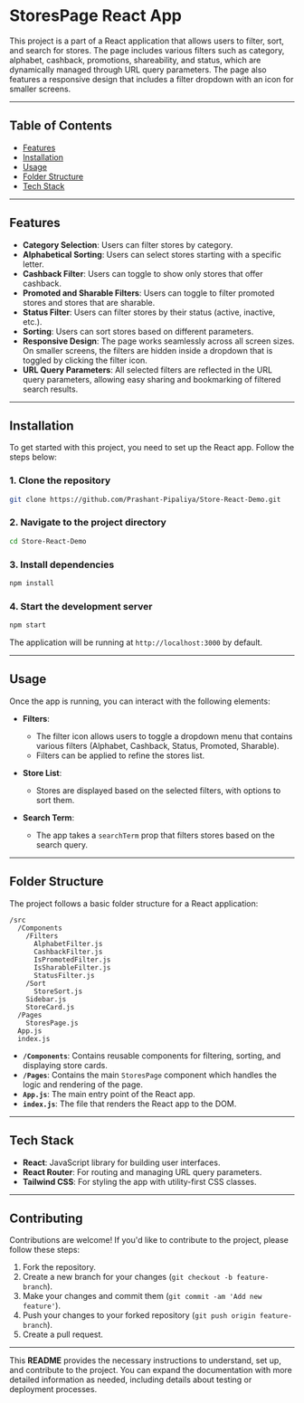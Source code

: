 # **StoresPage React App**

This project is a part of a React application that allows users to filter, sort, and search for stores. The page includes various filters such as category, alphabet, cashback, promotions, shareability, and status, which are dynamically managed through URL query parameters. The page also features a responsive design that includes a filter dropdown with an icon for smaller screens.

---

## **Table of Contents**
- [Features](#features)
- [Installation](#installation)
- [Usage](#usage)
- [Folder Structure](#folder-structure)
- [Tech Stack](#tech-stack)

---

## **Features**

- **Category Selection**: Users can filter stores by category.
- **Alphabetical Sorting**: Users can select stores starting with a specific letter.
- **Cashback Filter**: Users can toggle to show only stores that offer cashback.
- **Promoted and Sharable Filters**: Users can toggle to filter promoted stores and stores that are sharable.
- **Status Filter**: Users can filter stores by their status (active, inactive, etc.).
- **Sorting**: Users can sort stores based on different parameters.
- **Responsive Design**: The page works seamlessly across all screen sizes. On smaller screens, the filters are hidden inside a dropdown that is toggled by clicking the filter icon.
- **URL Query Parameters**: All selected filters are reflected in the URL query parameters, allowing easy sharing and bookmarking of filtered search results.

---

## **Installation**

To get started with this project, you need to set up the React app. Follow the steps below:

### 1. Clone the repository
```bash
git clone https://github.com/Prashant-Pipaliya/Store-React-Demo.git
```

### 2. Navigate to the project directory
```bash
cd Store-React-Demo
```

### 3. Install dependencies
```bash
npm install
```

### 4. Start the development server
```bash
npm start
```
The application will be running at `http://localhost:3000` by default.

---

## **Usage**

Once the app is running, you can interact with the following elements:

- **Filters**:
  - The filter icon allows users to toggle a dropdown menu that contains various filters (Alphabet, Cashback, Status, Promoted, Sharable).
  - Filters can be applied to refine the stores list.
  
- **Store List**:
  - Stores are displayed based on the selected filters, with options to sort them.
  
- **Search Term**:
  - The app takes a `searchTerm` prop that filters stores based on the search query.

---

## **Folder Structure**

The project follows a basic folder structure for a React application:

```
/src
  /Components
    /Filters
      AlphabetFilter.js
      CashbackFilter.js
      IsPromotedFilter.js
      IsSharableFilter.js
      StatusFilter.js
    /Sort
      StoreSort.js
    Sidebar.js
    StoreCard.js
  /Pages
    StoresPage.js
  App.js
  index.js
```

- **`/Components`**: Contains reusable components for filtering, sorting, and displaying store cards.
- **`/Pages`**: Contains the main `StoresPage` component which handles the logic and rendering of the page.
- **`App.js`**: The main entry point of the React app.
- **`index.js`**: The file that renders the React app to the DOM.

---

## **Tech Stack**

- **React**: JavaScript library for building user interfaces.
- **React Router**: For routing and managing URL query parameters.
- **Tailwind CSS**: For styling the app with utility-first CSS classes.

---

## **Contributing**

Contributions are welcome! If you'd like to contribute to the project, please follow these steps:

1. Fork the repository.
2. Create a new branch for your changes (`git checkout -b feature-branch`).
3. Make your changes and commit them (`git commit -am 'Add new feature'`).
4. Push your changes to your forked repository (`git push origin feature-branch`).
5. Create a pull request.
---

This **README** provides the necessary instructions to understand, set up, and contribute to the project. You can expand the documentation with more detailed information as needed, including details about testing or deployment processes.